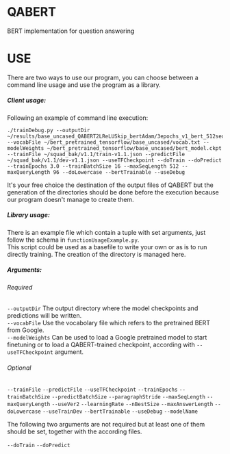 # QABERT
BERT implementation for question answering

# USE 
There are two ways to use our program, you can choose between a command line usage and use the program as a library.
##### Client usage:
Following an example of command line execution:
```
./trainDebug.py --outputDir ~/results/base_uncased_QABERT2LReLUSkip_bertAdam/3epochs_v1_bert_512seq_96_query --vocabFile ~/bert_pretrained_tensorflow/base_uncased/vocab.txt --modelWeights ~/bert_pretrained_tensorflow/base_uncased/bert_model.ckpt --trainFile ~/squad_bak/v1.1/train-v1.1.json --predictFile ~/squad_bak/v1.1/dev-v1.1.json --useTFCheckpoint --doTrain --doPredict --trainEpochs 3.0 --trainBatchSize 16 --maxSeqLength 512 --maxQueryLength 96 --doLowercase --bertTrainable --useDebug
```
It's your free choice the destination of the output files of QABERT but the generation of the directories should be done before the execution because our program doesn't manage to create them.

##### Library usage:
There is an example file which contain a tuple with set arguments, just follow the schema in `functionUsageExample.py`.  
This script could be used as a basefile to write your own or as is to run directly training.
The creation of the directory is managed here.

##### Arguments:
###### Required
`--outputDir` The output directory where the model checkpoints and predictions will be written.  
`--vocabFile` Use the vocabolary file which refers to the pretrained BERT from Google.  
`--modelWeights` Can be used to load a Google pretrained model to start finetuning or to load a QABERT-trained checkpoint, according with `--useTFCheckpoint` argument.  

###### Optional
`--trainFile` 
`--predictFile`
`--useTFCheckpoint`
`--trainEpochs`
`--trainBatchSize`
`--predictBatchSize`
`--paragraphStride`
`--maxSeqLength`
`--maxQueryLength`
`--useVer2`
`--learningRate`
`--nBestSize`
`--maxAnswerLength`
`--doLowercase`
`--useTrainDev`
`--bertTrainable`
`--useDebug`
`--modelName`

The following two arguments are not required but at least one of them should be set, together with the according files.

`--doTrain`
`--doPredict`
